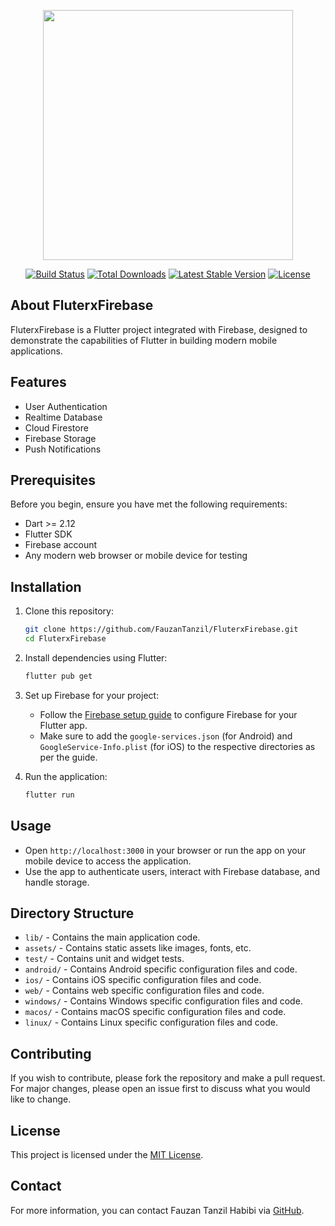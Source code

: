 <p align="center"><a href="https://flutter.dev" target="_blank"><img src="https://storage.googleapis.com/cms-storage-bucket/6e19fee6b47b36ca613f.png" width="400"></a></p>

<p align="center">
<a href="https://travis-ci.org/flutter/flutter"><img src="https://travis-ci.org/flutter/flutter.svg?branch=master" alt="Build Status"></a>
<a href="https://packagist.org/packages/flutter/flutter"><img src="https://img.shields.io/packagist/dt/flutter/flutter" alt="Total Downloads"></a>
<a href="https://packagist.org/packages/flutter/flutter"><img src="https://img.shields.io/packagist/v/flutter/flutter" alt="Latest Stable Version"></a>
<a href="https://packagist.org/packages/flutter/flutter"><img src="https://img.shields.io/packagist/l/flutter/flutter" alt="License"></a>
</p>

## About FluterxFirebase

FluterxFirebase is a Flutter project integrated with Firebase, designed to demonstrate the capabilities of Flutter in building modern mobile applications.

## Features

- User Authentication
- Realtime Database
- Cloud Firestore
- Firebase Storage
- Push Notifications

## Prerequisites

Before you begin, ensure you have met the following requirements:

- Dart >= 2.12
- Flutter SDK
- Firebase account
- Any modern web browser or mobile device for testing

## Installation

1. Clone this repository:
    ```bash
    git clone https://github.com/FauzanTanzil/FluterxFirebase.git
    cd FluterxFirebase
    ```

2. Install dependencies using Flutter:
    ```bash
    flutter pub get
    ```

3. Set up Firebase for your project:
    - Follow the [Firebase setup guide](https://firebase.google.com/docs/flutter/setup) to configure Firebase for your Flutter app.
    - Make sure to add the `google-services.json` (for Android) and `GoogleService-Info.plist` (for iOS) to the respective directories as per the guide.

4. Run the application:
    ```bash
    flutter run
    ```

## Usage

- Open `http://localhost:3000` in your browser or run the app on your mobile device to access the application.
- Use the app to authenticate users, interact with Firebase database, and handle storage.

## Directory Structure

- `lib/` - Contains the main application code.
- `assets/` - Contains static assets like images, fonts, etc.
- `test/` - Contains unit and widget tests.
- `android/` - Contains Android specific configuration files and code.
- `ios/` - Contains iOS specific configuration files and code.
- `web/` - Contains web specific configuration files and code.
- `windows/` - Contains Windows specific configuration files and code.
- `macos/` - Contains macOS specific configuration files and code.
- `linux/` - Contains Linux specific configuration files and code.

## Contributing

If you wish to contribute, please fork the repository and make a pull request. For major changes, please open an issue first to discuss what you would like to change.

## License

This project is licensed under the [MIT License](LICENSE).

## Contact

For more information, you can contact Fauzan Tanzil Habibi via [GitHub](https://github.com/FauzanTanzil).
